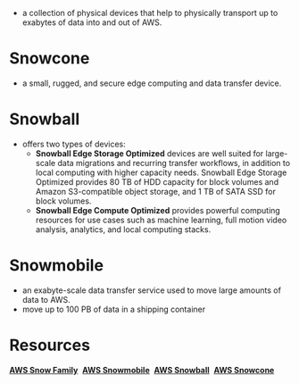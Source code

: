 - a collection of physical devices that help to physically transport up to exabytes of data into and out of AWS.

# Snowcone
- a small, rugged, and secure edge computing and data transfer device.

# Snowball
- offers two types of devices:
	- **Snowball Edge Storage Optimized** devices are well suited for large-scale data migrations and recurring transfer workflows, in addition to local computing with higher capacity needs. Snowball Edge Storage Optimized provides 80 TB of HDD capacity for block volumes and Amazon S3-compatible object storage, and 1 TB of SATA SSD for block volumes.
	- **Snowball Edge Compute Optimized** provides powerful computing resources for use cases such as machine learning, full motion video analysis, analytics, and local computing stacks.

# Snowmobile
- an exabyte-scale data transfer service used to move large amounts of data to AWS.
- move up to 100 PB of data in a shipping container

# Resources
[**AWS Snow Family**](https://aws.amazon.com/snow) 
[**AWS Snowmobile**](https://aws.amazon.com/snowmobile) 
[**AWS Snowball**](https://aws.amazon.com/snowball/) 
[**AWS Snowcone**](https://aws.amazon.com/snowcone) 